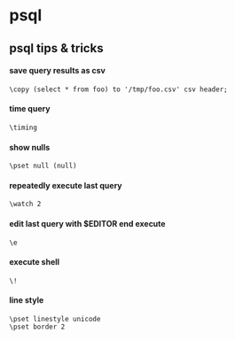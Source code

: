 # psql

## psql tips & tricks

#### save query results as csv

```
\copy (select * from foo) to '/tmp/foo.csv' csv header;
```

#### time query

```
\timing
```

#### show nulls

```
\pset null (null)
```

#### repeatedly execute last query

```
\watch 2
```

#### edit last query with $EDITOR end execute

```
\e
```

#### execute shell

```
\!
```

#### line style

```
\pset linestyle unicode
\pset border 2
```
